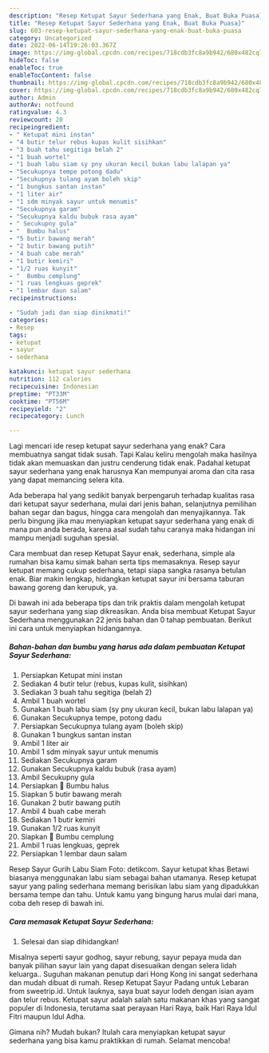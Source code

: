 ```yaml
---
description: "Resep Ketupat Sayur Sederhana yang Enak, Buat Buka Puasa}"
title: "Resep Ketupat Sayur Sederhana yang Enak, Buat Buka Puasa}"
slug: 603-resep-ketupat-sayur-sederhana-yang-enak-buat-buka-puasa
category: Uncategorized
date: 2022-06-14T19:26:03.367Z
image: https://img-global.cpcdn.com/recipes/718cdb3fc8a9b942/680x482cq70/ketupat-sayur-sederhana-foto-resep-utama.jpg
hideToc: false
enableToc: true
enableTocContent: false
thumbnail: https://img-global.cpcdn.com/recipes/718cdb3fc8a9b942/680x482cq70/ketupat-sayur-sederhana-foto-resep-utama.jpg
cover: https://img-global.cpcdn.com/recipes/718cdb3fc8a9b942/680x482cq70/ketupat-sayur-sederhana-foto-resep-utama.jpg
author: Admin
authorAv: notfound
ratingvalue: 4.3
reviewcount: 20
recipeingredient:
- " Ketupat mini instan"
- "4 butir telur rebus kupas kulit sisihkan"
- "3 buah tahu segitiga belah 2"
- "1 buah wortel"
- "1 buah labu siam sy pny ukuran kecil bukan labu lalapan ya"
- "Secukupnya tempe potong dadu"
- "Secukupnya tulang ayam boleh skip"
- "1 bungkus santan instan"
- "1 liter air"
- "1 sdm minyak sayur untuk menumis"
- "Secukupnya garam"
- "Secukupnya kaldu bubuk rasa ayam"
- " Secukupny gula"
- "  Bumbu halus"
- "5 butir bawang merah"
- "2 butir bawang putih"
- "4 buah cabe merah"
- "1 butir kemiri"
- "1/2 ruas kunyit"
- "  Bumbu cemplung"
- "1 ruas lengkuas geprek"
- "1 lembar daun salam"
recipeinstructions:

- "Sudah jadi dan siap dinikmati!"
categories:
- Resep
tags:
- ketupat
- sayur
- sederhana

katakunci: ketupat sayur sederhana 
nutrition: 112 calories
recipecuisine: Indonesian
preptime: "PT33M"
cooktime: "PT56M"
recipeyield: "2"
recipecategory: Lunch

---
```



Lagi mencari ide resep ketupat sayur sederhana yang enak? Cara membuatnya sangat tidak susah. Tapi Kalau keliru mengolah maka hasilnya tidak akan memuaskan dan justru cenderung tidak enak. Padahal ketupat sayur sederhana yang enak harusnya Kan mempunyai aroma dan cita rasa yang dapat memancing selera kita.


Ada beberapa hal yang sedikit banyak berpengaruh terhadap kualitas rasa dari ketupat sayur sederhana, mulai dari jenis bahan, selanjutnya pemilihan bahan segar dan bagus, hingga cara mengolah dan menyajikannya. Tak perlu bingung jika mau menyiapkan ketupat sayur sederhana yang enak di mana pun anda berada, karena asal sudah tahu caranya maka hidangan ini mampu menjadi suguhan spesial.

Cara membuat dan resep Ketupat Sayur enak, sederhana, simple ala rumahan bisa kamu simak bahan serta tips memasaknya. Resep sayur ketupat memang cukup sederhana, tetapi siapa sangka rasanya betulan enak. Biar makin lengkap, hidangkan ketupat sayur ini bersama taburan bawang goreng dan kerupuk, ya.


Di bawah ini ada beberapa tips dan trik praktis dalam mengolah ketupat sayur sederhana yang siap dikreasikan. Anda bisa membuat Ketupat Sayur Sederhana menggunakan 22 jenis bahan dan 0 tahap pembuatan. Berikut ini cara untuk menyiapkan hidangannya.

<!--inarticleads1-->

##### Bahan-bahan dan bumbu yang harus ada dalam pembuatan Ketupat Sayur Sederhana:

1. Persiapkan  Ketupat mini instan
1. Sediakan 4 butir telur (rebus, kupas kulit, sisihkan)
1. Sediakan 3 buah tahu segitiga (belah 2)
1. Ambil 1 buah wortel
1. Gunakan 1 buah labu siam (sy pny ukuran kecil, bukan labu lalapan ya)
1. Gunakan Secukupnya tempe, potong dadu
1. Persiapkan Secukupnya tulang ayam (boleh skip)
1. Gunakan 1 bungkus santan instan
1. Ambil 1 liter air
1. Ambil 1 sdm minyak sayur untuk menumis
1. Sediakan Secukupnya garam
1. Gunakan Secukupnya kaldu bubuk (rasa ayam)
1. Ambil  Secukupny gula
1. Persiapkan  🍒 Bumbu halus
1. Siapkan 5 butir bawang merah
1. Gunakan 2 butir bawang putih
1. Ambil 4 buah cabe merah
1. Sediakan 1 butir kemiri
1. Gunakan 1/2 ruas kunyit
1. Siapkan  🍒 Bumbu cemplung
1. Ambil 1 ruas lengkuas, geprek
1. Persiapkan 1 lembar daun salam


Resep Sayur Gurih Labu Siam Foto: detikcom. Sayur ketupat khas Betawi biasanya menggunakan labu siam sebagai bahan utamanya. Resep ketupat sayur yang paling sederhana memang berisikan labu siam yang dipadukkan bersama tempe dan tahu. Untuk kamu yang bingung harus mulai dari mana, coba deh resep di bawah ini. 

<!--inarticleads2-->

##### Cara memasak Ketupat Sayur Sederhana:


1. Selesai dan siap dihidangkan!

Misalnya seperti sayur godhog, sayur rebung, sayur pepaya muda dan banyak pilihan sayur lain yang dapat disesuaikan dengan selera lidah keluarga.. Suguhan makanan penutup dari Hong Kong ini sangat sederhana dan mudah dibuat di rumah. Resep Ketupat Sayur Padang untuk Lebaran from sweetrip.id. Untuk lauknya, saya buat sayur lodeh dengan isian ayam dan telur rebus. Ketupat sayur adalah salah satu makanan khas yang sangat populer di Indonesia, terutama saat perayaan Hari Raya, baik Hari Raya Idul Fitri maupun Idul Adha. 

Gimana nih? Mudah bukan? Itulah cara menyiapkan ketupat sayur sederhana yang bisa kamu praktikkan di rumah. Selamat mencoba!

